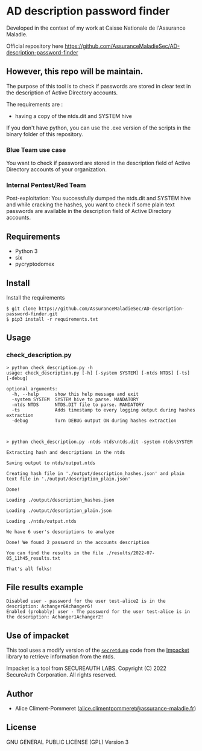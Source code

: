 # AD description password finder

Developed in the context of my work at Caisse Nationale de l'Assurance Maladie.

Official repository here https://github.com/AssuranceMaladieSec/AD-description-password-finder

However, this repo **will be maintain**.
-----

The purpose of this tool is to check if passwords are stored in clear text in the description of Active Directory accounts.

The requirements are :
  - having a copy of the ntds.dit and SYSTEM hive
  
 If you don't have python, you can use the .exe version of the scripts in the binary folder of this repository.
 
### Blue Team use case

You want to check if password are stored in the description field of Active Directory accounts of your organization.

### Internal Pentest/Red Team

Post-exploitation: You successfully dumped the ntds.dit and SYSTEM hive and while cracking the hashes, you want to check if some plain text passwords are available in the description field of Active Directory accounts.

## Requirements
- Python 3
- six
- pycryptodomex

## Install
Install the requirements
~~~
$ git clone https://github.com/AssuranceMaladieSec/AD-description-password-finder.git
$ pip3 install -r requirements.txt
~~~

## Usage
### check_description.py

```
> python check_description.py -h
usage: check_description.py [-h] [-system SYSTEM] [-ntds NTDS] [-ts] [-debug]

optional arguments:
  -h, --help      show this help message and exit
  -system SYSTEM  SYSTEM hive to parse. MANDATORY
  -ntds NTDS      NTDS.DIT file to parse. MANDATORY
  -ts             Adds timestamp to every logging output during hashes extraction
  -debug          Turn DEBUG output ON during hashes extraction



> python check_description.py -ntds ntds\ntds.dit -system ntds\SYSTEM

Extracting hash and descriptions in the ntds

Saving output to ntds/output.ntds

Creating hash file in './output/description_hashes.json' and plain text file in './output/description_plain.json'

Done!

Loading ./output/description_hashes.json

Loading ./output/description_plain.json

Loading ./ntds/output.ntds

We have 6 user's descriptions to analyze

Done! We found 2 password in the accounts description

You can find the results in the file ./results/2022-07-05_11h45_results.txt

That's all folks!
```

## File results example

```
Disabled user - password for the user test-alice2 is in the description: Achanger6Achanger6!
Enabled (probably) user - The password for the user test-alice is in the description: Achanger1Achanger2!
```
## Use of impacket

This tool uses a modify version of the [`secretdump`](https://github.com/SecureAuthCorp/impacket/blob/master/impacket/examples/secretsdump.py) code from the [Impacket](https://github.com/SecureAuthCorp/impacket) library to retrieve information from the ntds.

Impacket is a tool from SECUREAUTH LABS. Copyright (C) 2022 SecureAuth Corporation. All rights reserved.

## Author
- Alice Climent-Pommeret ([alice.climentpommeret@assurance-maladie.fr](mailto:alice.climentpommeret@assurance-maladie.fr))

## License
GNU GENERAL PUBLIC LICENSE (GPL) Version 3
